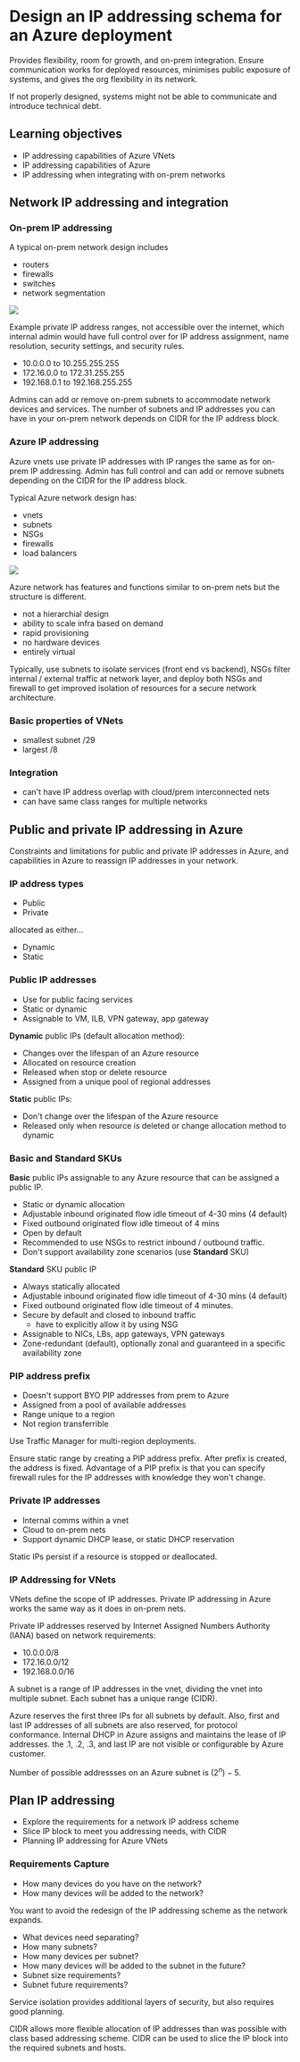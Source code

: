 # Design an IP addressing schema for an Azure deployment

Provides flexibility, room for growth, and on-prem integration. Ensure communication works for deployed resources, minimises public exposure of systems, and gives the org flexibility in its network.

If not properly designed, systems might not be able to communicate and introduce technical debt.


## Learning objectives

- IP addressing capabilities of Azure VNets
- IP addressing capabilities of Azure
- IP addressing when integrating with on-prem networks


## Network IP addressing and integration

### On-prem IP addressing

A typical on-prem network design includes

- routers
- firewalls
- switches
- network segmentation

![](assets/1i-on-premises-network.png)

Example private IP address ranges, not accessible over the internet, which internal admin would have full control over for IP address assignment, name resolution, security settings, and security rules.

- 10.0.0.0 to 10.255.255.255
- 172.16.0.0 to 172.31.255.255
- 192.168.0.1 to 192.168.255.255

Admins can add or remove on-prem subnets to accommodate network devices and services. The number of subnets and IP addresses you can have in your on-prem network depends on CIDR for the IP address block.


### Azure IP addressing

Azure vnets use private IP addresses with IP ranges the same as for on-prem IP addressing. Admin has full control and can add or remove subnets depending on the CIDR for the IP address block.

Typical Azure network design has:

- vnets
- subnets
- NSGs
- firewalls
- load balancers

![](assets/1i-azure-network.png)

Azure network has features and functions similar to on-prem nets but the structure is different.

- not a  hierarchial design
- ability to scale infra based on demand
- rapid provisioning
- no hardware devices
- entirely virtual

Typically, use subnets to isolate services (front end vs backend), NSGs filter internal / external traffic at network layer, and deploy both NSGs and firewall to get improved isolation of resources for a secure network architecture.


### Basic properties of VNets

- smallest subnet /29
- largest /8


### Integration

- can't have IP address overlap with cloud/prem interconnected nets
- can have same class ranges for multiple networks


## Public and private IP addressing in Azure

Constraints and limitations for public and private IP addresses in Azure, and capabilities in Azure to reassign IP addresses in your network.

### IP address types

- Public
- Private

allocated as either...

- Dynamic
- Static


### Public IP addresses

- Use for public facing services
- Static or dynamic
- Assignable to VM, ILB, VPN gateway, app gateway


<b>Dynamic</b> public IPs (default allocation method):

- Changes over the lifespan of an Azure resource
- Allocated on resource creation
- Released when stop or delete resource
- Assigned from a unique pool of regional addresses

<b>Static</b> public IPs:

- Don't change over the lifespan of the Azure resource
- Released only when resource is deleted or change allocation method to dynamic


### Basic and Standard SKUs

<b>Basic</b> public IPs assignable to any Azure resource that can be assigned a public IP.

- Static or dynamic allocation
- Adjustable inbound originated flow idle timeout of 4-30 mins (4 default)
- Fixed outbound originated flow idle timeout of 4 mins
- Open by default
- Recommended to use NSGs to restrict inbound / outbound traffic.
- Don't support availability zone scenarios (use <b>Standard</b> SKU)


<b>Standard</b> SKU public IP 

- Always statically allocated
- Adjustable inbound originated flow idle timeout of 4-30 mins (4 default)
- Fixed outbound originated flow idle timeout of 4 minutes.
- Secure by default and closed to inbound traffic
    - have to explicitly allow it by using NSG
- Assignable to NICs, LBs, app gateways, VPN gateways
- Zone-redundant (default), optionally zonal and guaranteed in a specific availability zone


### PIP address prefix

- Doesn't support BYO PIP addresses from prem to Azure
- Assigned from a pool of available addresses
- Range unique to a region
- Not region transferrible

Use Traffic Manager for multi-region deployments.

Ensure static range by creating a PIP address prefix. After prefix is created, the address is fixed. Advantage of a PIP prefix is that you can specify firewall rules for the IP addresses with knowledge they won't change.


### Private IP addresses

- Internal comms within a vnet
- Cloud to on-prem nets
- Support dynamic DHCP lease, or static DHCP reservation

Static IPs persist if a resource is stopped or deallocated.


### IP Addressing for VNets

VNets define the scope of IP addresses. Private IP addressing in Azure works the same way as it does in on-prem nets.

Private IP addresses reserved by Internet Assigned Numbers Authority (IANA) based on network requirements:

- 10.0.0.0/8
- 172.16.0.0/12
- 192.168.0.0/16

A subnet is a range of IP addresses in the vnet, dividing the vnet into multiple subnet. Each subnet has a unique range (CIDR).

Azure reserves the first three IPs for all subnets by default. Also, first and last IP addresses of all subnets are also reserved, for protocol conformance. Internal DHCP in Azure assigns and maintains the lease of IP addresses. the .1, .2, .3, and last IP are not visible or configurable by Azure customer.

Number of possible addressses on an Azure subnet is $(2^{n})-5$.

## Plan IP addressing

- Explore the requirements for a network IP address scheme
- Slice IP block to meet you addressing needs, with CIDR
- Planning IP addressing for Azure VNets


### Requirements Capture

- How many devices do you have on the network?
- How many devices will be added to the network?

You want to avoid the redesign of the IP addressing scheme as the network expands.

- What devices need separating?
- How many subnets?
- How many devices per subnet?
- How many devices will be added to the subnet in the future?
- Subnet size requirements?
- Subnet future requirements?

Service isolation provides additional layers of security, but also requires good planning.

CIDR allows more flexible allocation of IP addresses than was possible with class based addressing scheme. CIDR can be used to slice the IP block into the required subnets and hosts.




